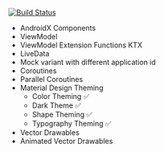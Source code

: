 [![Build Status](https://travis-ci.com/hfrsoussama/ProjectPlatine.svg?token=Ukee6iqpqVmdChjemyE8&branch=master)](https://travis-ci.com/hfrsoussama/ProjectPlatine)
- AndroidX Components
- ViewModel
- ViewModel Extension Functions KTX
- LiveData
- Mock variant with different application id 
- Coroutines
- Parallel Coroutines
- Material Design Theming
    - Color Theming ✅
    - Dark Theme ✅
    - Shape Theming ✅️
    - Typography Theming ✅
- Vector Drawables
- Animated Vector Drawables




